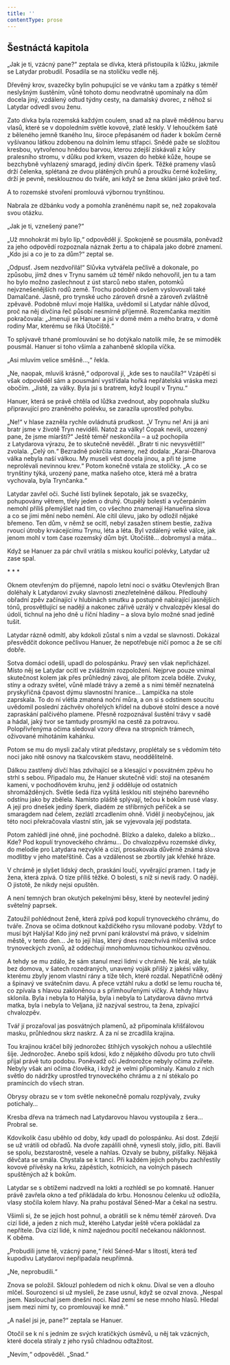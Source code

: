 ```yaml
---
title: ''
contentType: prose
---
```


## Šestnáctá kapitola

„Jak je ti, vzácný pane?“ zeptala se dívka, která přistoupila k lůžku, jakmile se Latydar probudil. Posadila se na stoličku vedle něj.

Dřevěný krov, svazečky bylin pohupující se ve vánku tam a zpátky s téměř neslyšným šustěním, vůně tohoto domu neodvratně upomínaly na dům docela jiný, vzdálený odtud týdny cesty, na damalský dvorec, z něhož si Latydar odvedl svou ženu.

Zato dívka byla rozemská každým coulem, snad až na plavě měděnou barvu vlasů, které se v dopoledním světle kovově, zlatě leskly. V lehoučkém šatě z běleného jemně tkaného lnu, široce přepásaném od ňader k bokům černě vyšívanou látkou zdobenou na dolním lemu střapci. Snědé paže se složitou kresbou, vytvořenou hnědou barvou, kterou zdejší získávali z kůry pralesního stromu, v důlku pod krkem, vsazen do hebké kůže, houpe se bezchybně vyhlazený smaragd, jediný dívčin šperk. Těžké prameny vlasů drží čelenka, splétaná ze dvou plátěných pruhů a proužku černé kožešiny, drží je pevně, nesklouznou do tváře, ani když se žena sklání jako právě teď.

A to rozemské stvoření promlouvá výbornou trynštinou.

Nabrala ze džbánku vody a pomohla zraněnému napít se, než zopakovala svou otázku.

„Jak je ti, vznešený pane?“

„Už mnohokrát mi bylo líp,“ odpověděl jí. Spokojeně se pousmála, poněvadž za jeho odpovědí rozpoznala náznak žertu a to chápala jako dobré znamení. „Kdo jsi a co je to za dům?“ zeptal se.

„Odpusť. Jsem nezdvořilá!“ Slůvka vytvářela pečlivě a dokonale, po způsobu, jímž dnes v Trynu samém už téměř nikdo nehovořil, jen tu a tam ho bylo možno zaslechnout z úst starců nebo stařen, potomků nejvznešenějších rodů země. Trochu podobně ovšem vyslovovali také Damalčané. Jasně, pro trynské ucho zároveň drsně a zároveň zvláštně zpěvavě. Podobně mluví moje Halška, uvědomil si Latydar náhle důvod, proč na něj dívčina řeč působí nesmírně příjemně. Rozemčanka mezitím pokračovala: „Jmenuji se Hanuer a jsi v domě mém a mého bratra, v domě rodiny Mar, kterému se říká Útočiště.“

To splývavě trhané promlouvání se ho dotýkalo natolik mile, že se mimoděk pousmál. Hanuer si toho všimla a zahanbeně sklopila víčka.

„Asi mluvím velice směšně…,“ řekla.

„Ne, naopak, mluvíš krásně,“ odporoval jí, „kde ses to naučila?“ Vzápětí si však odpověděl sám a pousmání vystřídala hořká nepřátelská vráska mezi obočím. „Jistě, za války. Byla jsi s bratrem, když loupil v Trynu.“

Hanuer, která se právě chtěla od lůžka zvednout, aby popohnala služku připravující pro zraněného polévku, se zarazila uprostřed pohybu.

„Ne!“ v hlase zazněla rychle ovládnutá prudkost. „V Trynu ne! Ani já ani bratr jsme v životě Tryn neviděli. Natož za války! Copak nevíš, urozený pane, že jsme míarští?“ Ještě téměř neskončila – a už pochopila z Latydarova výrazu, že to skutečně nevěděl. „Bratr ti nic nevysvětlil!“ zvolala. „Celý on.“ Bezradně pokrčila rameny, než dodala: „Karai-Dharova válka nebyla naší válkou. My museli vést docela jinou, a při té jsme neprolévali nevinnou krev.“ Potom konečně vstala ze stoličky. „A co se trynštiny týká, urozený pane, matka našeho otce, která mě a bratra vychovala, byla Trynčanka.“

Latydar zavřel oči. Suché listí bylinek šepotalo, jak se svazečky, pohupovány větrem, třely jeden o druhý. Otupělý bolestí a vyčerpáním nemohl příliš přemýšlet nad tím, co všechno znamenají Hanueřina slova a co se jimi mění nebo nemění. Ale cítil úlevu, jako by odložil nějaké břemeno. Ten dům, v němž se ocitl, nebyl zasažen stínem bestie, zaživa rvoucí útroby krvácejícímu Trynu, léta a léta. Byl vzdálený velké válce, jak jenom mohl v tom čase rozemský dům být. Útočiště… dobromysl a máta…

Když se Hanuer za pár chvil vrátila s miskou kouřící polévky, Latydar už zase spal.

\* \* \*

Oknem otevřeným do příjemné, napolo letní noci o svátku Otevřených Bran doléhaly k Latydarovi zvuky slavnosti znezřetelněné dálkou. Předlouhý obřadní zpěv začínající v hlubinách smutku a postupně nabírající jasnějších tónů, prosvětlující se nadějí a nakonec zářivě uzrálý v chvalozpěv klesal do údolí, tichnul na jeho dně u říční hladiny – a slova bylo možné snad jedině tušit.

Latydar rázně odmítl, aby kdokoli zůstal s ním a vzdal se slavnosti. Dokázal přesvědčit dokonce pečlivou Hanuer, že nepotřebuje ničí pomoc a že se cítí dobře.

Sotva domácí odešli, upadl do polospánku. Pravý sen však nepřicházel. Místo něj se Latydar ocitl ve zvláštním rozpoložení. Nejprve pouze vnímal skutečnost kolem jak přes průhledný závoj, ale přitom zcela bděle. Zvuky, stíny a odrazy světel, vůně mladé trávy a země a s nimi téměř neznatelná pryskyřičná čpavost dýmu slavnostní hranice… Lampička na stole zaprskala. To do ní vlétla zmatená noční můra, a on si s odstínem soucitu uvědomil poslední záchvěv ohořelých křídel na dubové stolní desce a nové zapraskání palčivého plamene. Přesně rozpoznával šustění trávy v sadě a hádal, jaký tvor se tamtudy prosmýkl na cestě za potravou. Polopřivřenýma očima sledoval vzory dřeva na stropních trámech, oživované mihotáním kahánku.

Potom se mu do mysli začaly vtírat představy, proplétaly se s vědomím této noci jako nitě osnovy na tkalcovském stavu, neoddělitelně.

Dálkou zastřený dívčí hlas zdvihající se a klesající v posvátném zpěvu ho strhl s sebou. Připadalo mu, že Hanuer skutečně vidí: stojí na otesaném kameni, v pochodňovém kruhu, jenž ji odděluje od ostatních shromážděných. Světle šedá říza vyšitá lesklou nití stejného barevného odstínu jako by zbělela. Namísto pláště splývají, tečou k bokům rusé vlasy. A její pro dnešek jediný šperk, diadém ze stříbrných peříček a se smaragdem nad čelem, zezlátl zrcadlením ohně. Viděl ji neobyčejnou, jak této noci překračovala vlastní stín, jak se vyjevovala její podstata.

Potom zahlédl jiné ohně, jiné pochodně. Blízko a daleko, daleko a blízko… Kde? Pod kopulí trynoveckého chrámu… Do chvalozpěvu rozemské dívky, do melodie pro Latydara nezvyklé a cizí, prosakovala důvěrně známá slova modlitby v jeho mateřštině. Čas a vzdálenost se zbortily jak křehké hráze.

V chrámě je slyšet lidský dech, praskání loučí, vyvěrající pramen. I tady je žena, která zpívá. O tíze příliš těžké. O bolesti, s níž si nevíš rady. O naději. O jistotě, že nikdy nejsi opuštěn.

A není temných bran okutých pekelnými běsy, které by neotevřel jediný světelný paprsek.

Zatoužil pohlédnout ženě, která zpívá pod kopulí trynoveckého chrámu, do tváře. Znova se očima dotknout každičkého rysu milované podoby. Vždyť to musí být Halýša! Kdo jiný než první paní království má právo, v sídelním městě, v tento den… Je to její hlas, který dnes rozechvívá mlčenlivá srdce trynoveckých zvonů, až oddechují mnohomluvnou tichounkou ozvěnou.

A tehdy se mu zdálo, že sám stanul mezi lidmi v chrámě. Ne král, ale tulák bez domova, v šatech rozedraných, unavený voják přišlý z jakési války, kterému zbyly jenom vlastní rány a tíže těch, které rozdal. Nepatřičně oděný a špinavý ve svátečním davu. A přece vztáhl ruku a dotkl se lemu roucha té, co zpívala s hlavou zakloněnou a s přimhouřenými víčky. A tehdy hlavu sklonila. Byla i nebyla to Halýša, byla i nebyla to Latydarova dávno mrtvá matka, byla i nebyla to Veljana, již nazýval sestrou, ta žena, zpívající chvalozpěv.

Tvář jí prozařoval jas posvátných plamenů, až připomínala křišťálovou masku, průhlednou skrz naskrz. A za ní se zrcadlila krajina.

Tou krajinou kráčel bílý jednorožec štíhlých vysokých nohou a ušlechtilé šíje. Jednorožec. Anebo spíš kdosi, kdo z nějakého důvodu pro tuto chvíli přijal právě tuto podobu. Poněvadž oči Jednorožce nebyly očima zvířete. Nebyly však ani očima člověka, i když je velmi připomínaly. Kanulo z nich světlo do nádržky uprostřed trynoveckého chrámu a z ní stékalo po pramíncích do všech stran.

Obrysy obrazu se v tom světle nekonečně pomalu rozplývaly, zvuky potichaly…

Kresba dřeva na trámech nad Latydarovou hlavou vystoupila z šera… Probral se.

Kdovíkolik času uběhlo od doby, kdy upadl do polospánku. Asi dost. Zdejší se už vrátili od obřadů. Na dvoře zapálili ohně, vynesli stoly, jídlo, pití. Bavili se spolu, bezstarostně, vesele a nahlas. Ozvaly se bubny, píšťalky. Nějaká děvčata se smála. Chystala se k tanci. Při každém jejich pohybu zachřestily kovové přívěsky na krku, zápěstích, kotnících, na volných pásech spuštěných až k bokům.

Latydar se s obtížemi nadzvedl na lokti a rozhlédl se po komnatě. Hanuer právě zavřela okno a teď přikládala do krbu. Honosnou čelenku už odložila, vlasy stočila kolem hlavy. Na prahu postával Séned-Mar a čekal na sestru.

Všimli si, že se jejich host pohnul, a obrátili se k němu téměř zároveň. Dva cizí lidé, a jeden z nich muž, kterého Latydar ještě včera pokládal za nepřítele. Dva cizí lidé, k nimž najednou pocítil nečekanou náklonnost. K oběma.

„Probudili jsme tě, vzácný pane,“ řekl Séned-Mar s lítostí, která teď kupodivu Latydarovi nepřipadala neupřímná.

„Ne, neprobudili.“

Znova se položil. Sklouzl pohledem od nich k oknu. Díval se ven a dlouho mlčel. Sourozenci si už mysleli, že zase usnul, když se ozval znova. „Nespal jsem. Naslouchal jsem dnešní noci. Nad zemí se nese mnoho hlasů. Hledal jsem mezi nimi ty, co promlouvají ke mně.“

„A našel jsi je, pane?“ zeptala se Hanuer.

Otočil se k ní s jedním ze svých kratičkých úsměvů, u něj tak vzácných, které docela stíraly z jeho rysů chladnou odtažitost.

„Nevím,“ odpověděl. „Snad.“
